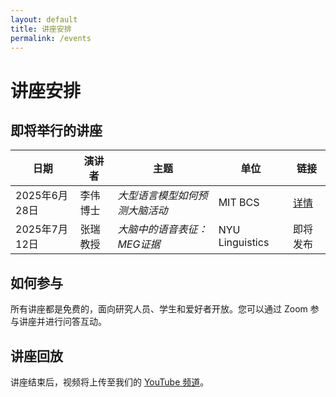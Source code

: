 ```yaml
---
layout: default
title: 讲座安排
permalink: /events
---
```


# 讲座安排

## 即将举行的讲座

| 日期 | 演讲者 | 主题 | 单位 | 链接 |
|------|---------|-------|-------------|------|
| 2025年6月28日 | 李伟博士 | *大型语言模型如何预测大脑活动* | MIT BCS | [详情](/events/2025-06-Li-Wei) |
| 2025年7月12日 | 张瑞教授 | *大脑中的语音表征：MEG证据* | NYU Linguistics | 即将发布 |

## 如何参与

所有讲座都是免费的，面向研究人员、学生和爱好者开放。您可以通过 Zoom 参与讲座并进行问答互动。

## 讲座回放

讲座结束后，视频将上传至我们的 [YouTube 频道](#)。 